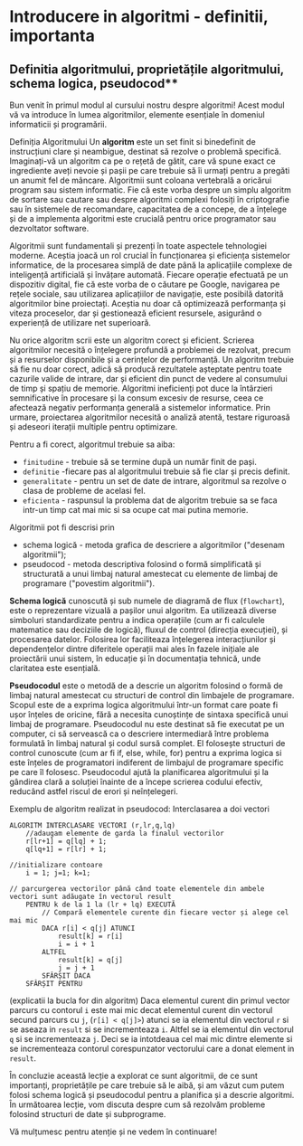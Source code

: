 # Introducere in algoritmi - definitii, importanta
## Definitia algoritmului, proprietățile algoritmului, schema logica, pseudocod**

Bun venit în primul modul al cursului nostru despre algoritmi! 
Acest modul vă va introduce în lumea algoritmilor, elemente esențiale în domeniul informaticii și programării.

Definiția Algoritmului
Un **algoritm** este un set finit si binedefinit de instrucțiuni clare și neambigue, destinat să rezolve o problemă specifică. Imaginați-vă un algoritm ca pe o rețetă de gătit, care vă spune exact ce ingrediente aveți nevoie și pașii pe care trebuie să îi urmați pentru a pregăti un anumit fel de mâncare.
Algoritmii sunt coloana vertebrală a oricărui program sau sistem informatic. Fie că este vorba despre un simplu algoritm de sortare sau cautare sau despre algoritmi complexi folosiți în criptografie sau în sistemele de recomandare, capacitatea de a concepe, de a înțelege și de a implementa algoritmi este crucială pentru orice programator sau dezvoltator software.

Algoritmii sunt fundamentali și prezenți în toate aspectele tehnologiei moderne. Aceștia joacă un rol crucial în funcționarea și eficiența sistemelor informatice, de la procesarea simplă de date până la aplicațiile complexe de inteligență artificială și învățare automată. Fiecare operație efectuată pe un dispozitiv digital, fie că este vorba de o căutare pe Google, navigarea pe rețele sociale, sau utilizarea aplicațiilor de navigație, este posibilă datorită algoritmilor bine proiectați. Aceștia nu doar că optimizează performanța și viteza proceselor, dar și gestionează eficient resursele, asigurând o experiență de utilizare net superioară.

Nu orice algoritm scrii este un algoritm corect și eficient. Scrierea algoritmilor necesită o înțelegere profundă a problemei de rezolvat, precum și a resurselor disponibile și a cerințelor de performanță. Un algoritm trebuie să fie nu doar corect, adică să producă rezultatele așteptate pentru toate cazurile valide de intrare, dar și eficient din punct de vedere al consumului de timp și spațiu de memorie. Algoritmi ineficienți pot duce la întârzieri semnificative în procesare și la consum excesiv de resurse, ceea ce afectează negativ performanța generală a sistemelor informatice. Prin urmare, proiectarea algoritmilor necesită o analiză atentă, testare riguroasă și adeseori iterații multiple pentru optimizare.

Pentru a fi corect, algoritmul trebuie sa aiba:

 - `finitudine` - trebuie să se termine după un număr finit de pași.
 - `definitie` -fiecare pas al algoritmului trebuie să fie clar și precis definit.
 - `generalitate` - pentru un set de date de intrare, algoritmul sa rezolve o clasa de probleme de acelasi fel.
 - `eficienta` - raspunsul la problema dat de algoritm trebuie sa se faca intr-un timp cat mai mic si sa ocupe cat mai putina memorie.


Algoritmii pot fi descrisi prin
- schema logică - metoda grafica de descriere a algoritmilor ("desenam algoritmii");
- pseudocod - metoda descriptiva folosind o formă simplificată și structurată a unui limbaj natural amestecat cu elemente de limbaj de programare ("povestim algoritmii").

**Schema logică** cunoscută și sub numele de diagramă de flux (`flowchart`), este o reprezentare vizuală a pașilor unui algoritm.
Ea utilizează diverse simboluri standardizate pentru a indica operațiile (cum ar fi calculele matematice sau deciziile de logică), fluxul de control (direcția execuției), și procesarea datelor.
Folosirea lor faciliteaza înțelegerea interacțiunilor și dependențelor dintre diferitele operații mai ales în fazele inițiale ale proiectării unui sistem, în educație și în documentația tehnică, unde claritatea este esențială.

**Pseudocodul** este o metodă de a descrie un algoritm folosind o formă de limbaj natural amestecat cu structuri de control din limbajele de programare. Scopul este de a exprima logica algoritmului într-un format care poate fi ușor înțeles de oricine, fără a necesita cunoștințe de sintaxa specifică unui limbaj de programare.
Pseudocodul nu este destinat să fie executat pe un computer, ci să servească ca o descriere intermediară între problema formulată în limbaj natural și codul sursă complet. El folosește structuri de control cunoscute (cum ar fi if, else, while, for) pentru a exprima logica si este înțeles de programatori indiferent de limbajul de programare specific pe care îl folosesc. Pseudocodul ajută la planificarea algoritmului și la gândirea clară a soluției înainte de a începe scrierea codului efectiv, reducând astfel riscul de erori și neînțelegeri.

Exemplu de algoritm realizat in pseudocod: Interclasarea a doi vectori

```pseudo
ALGORITM INTERCLASARE VECTORI (r,lr,q,lq)
    //adaugam elemente de garda la finalul vectorilor
    r[lr+1] = q[lq] + 1;
    q[lq+1] = r[lr] + 1;

//initializare contoare
    i = 1; j=1; k=1;

// parcurgerea vectorilor până când toate elementele din ambele vectori sunt adăugate în vectorul result
    PENTRU k de la 1 la (lr + lq) EXECUTĂ
        // Compară elementele curente din fiecare vector și alege cel mai mic
        DACA r[i] < q[j] ATUNCI
            result[k] = r[i]
            i = i + 1
        ALTFEL
            result[k] = q[j]
            j = j + 1
        SFÂRȘIT DACA
    SFÂRȘIT PENTRU
```
(explicatii la bucla for din algoritm)
Daca elementul curent din primul vector parcurs cu contorul `i` este mai mic decat elementul curent din vectorul secund parcurs cu `j`, (`r[i] < q[j]>`) atunci se ia elementul din vectorul `r` si se aseaza in `result` si se incrementeaza `i`. Altfel se ia elementul din vectorul `q` si se incrementeaza `j`. Deci se ia intotdeaua cel mai mic dintre elemente si se incrementeaza contorul corespunzator vectorului care a donat element in `result`.

În concluzie această lecție a explorat ce sunt algoritmii, de ce sunt importanți, proprietățile pe care trebuie să le aibă, și am văzut cum putem folosi schema logică și pseudocodul pentru a planifica și a descrie algoritmi. În următoarea lecție, vom discuta despre cum să rezolvăm probleme folosind structuri de date și subprograme.

Vă mulțumesc pentru atenție și ne vedem în continuare!
